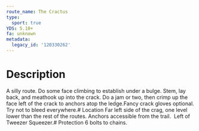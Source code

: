 ```yaml
---
route_name: The Cractus
type:
  sport: true
YDS: 5.10+
fa: unknown
metadata:
  legacy_id: '120330262'
---
```

# Description
A silly route. Do some face climbing to establish under a bulge. Stem, lay back, and meathook up into the crack. Do a jam or two, then crimp up the face left of the crack to anchors atop the ledge.Fancy crack gloves optional. Try not to bleed everywhere.# Location
Far left side of the crag, one level lower than the rest of the routes. Anchors accessible from the trail.  Left of Tweezer Squeezer.# Protection
6 bolts to chains.